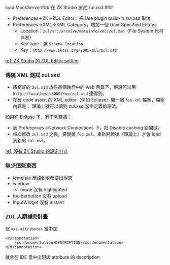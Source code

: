  load MockServer### 在 ZK Studio 測試 zul.xsd ###
* Preferences→ZK→ZUL Editor：把 Use plugin build-in zul.xsd 取消
* Preferences→XML→XML Category，增加一個 User Specified Entries
	* Location：`zul/src/archive/metainfo/xml/zul.xsd`（File System 也可以啦）
	* Key type：選 `Schema location`
	* Key：`http://www.zkoss.org/2005/zul/zul.xsd`

[ref: ZK Studio 的 ZUL Editor setting](http://books.zkoss.org/wiki/ZK_Studio_Essentials/Preferences_of_ZK_Studio/Global_Preferences#ZUL_Editor)

### 傳統 XML 測試 zul.xsd ###
* 將寫好的 `zul.xsd` 放在某個執行中的 web 目錄下，假設可以用 `http://localhost:8080/foo/zul.xsd` 連得到。
* 在有 code assist 的 XML editor（例如 Eclipse）開一個 `foo.xml` 檔案，檔案內容是：
	<zk xmlns="http://www.zkoss.org/2005/zul" xmlns:xsi="http://www.w3.org/2001/XMLSchema-instance" 
	 xsi:schemaLocation="http://www.zkoss.org/2005/zul http://localhost:8080/foo/zul.xsd ">
	</zk>
  理論上就可以讀到 zul.xsd 當中定義的語法。

如果在 Eclipse 下，有下列建議：
* 到 Preferences→Network Connections 下，把 Disable caching 給開啟。
* 每次修改 `zul.xsd` 之後，要關掉 `foo.xml`、重新開啟後（理論上）才會 load 到新的 `zul.xsd`。

[ref: 沒有 ZK Studio 的設定方式](http://books.zkoss.org/wiki/ZK_Installation_Guide/Setting_up_IDE/Eclipse_without_ZK_Studio)

### 缺少這些東西 ###
* template 應該到處都要出得來
* window
	* mode 沒有 highlighted
* toolbarbutton 沒有 upload
* InputWidget 沒有 instant

### ZUL 人類補完計畫 ###	
在 `<xs:attribute>` 當中加 

	<xs:annotation>
		<xs:documentation>DESCRIPTION</xs:documentation>
	</xs:annotation>

就會在 IDE 當中出現該 attribute 的 description
